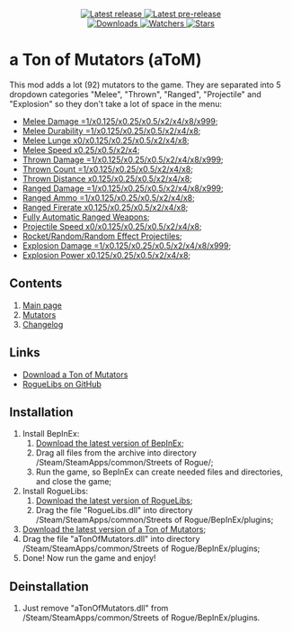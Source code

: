 <div align="center">
  <p>
    <a href="https://github.com/Abbysssal/aToM/releases/latest">
      <img src="https://img.shields.io/github/v/release/Abbysssal/aToM?label=Latest%20release&style=for-the-badge&logo=github" alt="Latest release"/>
    </a>
    <a href="https://github.com/Abbysssal/aToM/releases">
      <img src="https://img.shields.io/github/v/release/Abbysssal/aToM?include_prereleases&label=Latest%20pre-release&style=for-the-badge&logo=github" alt="Latest pre-release"/>
    </a>
    <br/>
    <a href="https://github.com/Abbysssal/aToM/releases">
      <img src="https://img.shields.io/github/downloads/Abbysssal/aToM/total?label=Downloads&style=for-the-badge" alt="Downloads"/>
    </a>
    <a href="https://github.com/Abbysssal/aToM/subscription">
      <img src="https://img.shields.io/github/watchers/Abbysssal/aToM?color=green&label=Watchers&style=for-the-badge" alt="Watchers"/>
    </a>
    <a href="https://github.com/Abbysssal/aToM/stargazers">
      <img src="https://img.shields.io/github/stars/Abbysssal/aToM?color=green&label=Stars&style=for-the-badge" alt="Stars"/>
    </a>
  </p>
</div>

# a Ton of Mutators (aToM) #
This mod adds a lot (92) mutators to the game. They are separated into 5 dropdown categories "Melee", "Thrown", "Ranged", "Projectile" and "Explosion" so they don't take a lot of space in the menu:
- [Melee Damage =1/x0.125/x0.25/x0.5/x2/x4/x8/x999](https://github.com/Abbysssal/aToM/blob/master/Mutators.md#melee-damage);
- [Melee Durability =1/x0.125/x0.25/x0.5/x2/x4/x8](https://github.com/Abbysssal/aToM/blob/master/Mutators.md#melee-durability);
- [Melee Lunge x0/x0.125/x0.25/x0.5/x2/x4/x8](https://github.com/Abbysssal/aToM/blob/master/Mutators.md#melee-lunge);
- [Melee Speed x0.25/x0.5/x2/x4](https://github.com/Abbysssal/aToM/blob/master/Mutators.md#melee-speed);
- [Thrown Damage =1/x0.125/x0.25/x0.5/x2/x4/x8/x999](https://github.com/Abbysssal/aToM/blob/master/Mutators.md#thrown-damage);
- [Thrown Count =1/x0.125/x0.25/x0.5/x2/x4/x8](https://github.com/Abbysssal/aToM/blob/master/Mutators.md#thrown-count);
- [Thrown Distance x0.125/x0.25/x0.5/x2/x4/x8](https://github.com/Abbysssal/aToM/blob/master/Mutators.md#thrown-distance);
- [Ranged Damage =1/x0.125/x0.25/x0.5/x2/x4/x8/x999](https://github.com/Abbysssal/aToM/blob/master/Mutators.md#ranged-damage);
- [Ranged Ammo =1/x0.125/x0.25/x0.5/x2/x4/x8](https://github.com/Abbysssal/aToM/blob/master/Mutators.md#ranged-ammo);
- [Ranged Firerate x0.125/x0.25/x0.5/x2/x4/x8](https://github.com/Abbysssal/aToM/blob/master/Mutators.md#ranged-firerate);
- [Fully Automatic Ranged Weapons](https://github.com/Abbysssal/aToM/blob/master/Mutators.md#fully-automatic-ranged-weapons);
- [Projectile Speed x0/x0.125/x0.25/x0.5/x2/x4/x8](https://github.com/Abbysssal/aToM/blob/master/Mutators.md#projectile-speed);
- [Rocket/Random/Random Effect Projectiles](https://github.com/Abbysssal/aToM/blob/master/Mutators.md#projectile-types);
- [Explosion Damage =1/x0.125/x0.25/x0.5/x2/x4/x8/x999](https://github.com/Abbysssal/aToM/blob/master/Mutators.md#explosion-damage);
- [Explosion Power x0.125/x0.25/x0.5/x2/x4/x8](https://github.com/Abbysssal/aToM/blob/master/Mutators.md#explosion-power);

## Contents ##

1. [Main page](https://github.com/Abbysssal/aToM)
2. [Mutators](https://github.com/Abbysssal/aToM/blob/master/Mutators.md)
3. [Changelog](https://github.com/Abbysssal/aToM/blob/master/Changelog.md)

## Links ##
*  [Download a Ton of Mutators](https://github.com/Abbysssal/aToM/releases)
*  [RogueLibs on GitHub](https://github.com/Abbysssal/RogueLibs)

## Installation ##
1.  Install BepInEx:
    1.  [Download the latest version of BepInEx](https://github.com/BepInEx/BepInEx/releases/latest);
    2.  Drag all files from the archive into directory /Steam/SteamApps/common/Streets of Rogue/;
    3.  Run the game, so BepInEx can create needed files and directories, and close the game;
2.  Install RogueLibs:
    1.  [Download the latest version of RogueLibs](https://github.com/Abbysssal/RogueLibs/releases/latest);
    2.  Drag the file "RogueLibs.dll" into directory /Steam/SteamApps/common/Streets of Rogue/BepInEx/plugins;
3.  [Download the latest version of a Ton of Mutators](https://github.com/Abbysssal/aToM/releases/latest);
4.  Drag the file "aTonOfMutators.dll" into directory /Steam/SteamApps/common/Streets of Rogue/BepInEx/plugins;
5.  Done! Now run the game and enjoy!

## Deinstallation ##
1.  Just remove "aTonOfMutators.dll" from /Steam/SteamApps/common/Streets of Rogue/BepInEx/plugins.